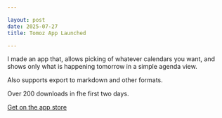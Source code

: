```yaml
---

layout: post
date: 2025-07-27
title: Tomoz App Launched

---
```


I made an app that, allows picking of whatever calendars you want, and shows only what is happening tomorrow in a simple agenda view. 

Also supports export to markdown and other formats.

Over 200 downloads in fhe first two days.

[Get on the app store](https://apps.apple.com/gb/app/tomoz/id6748755747)